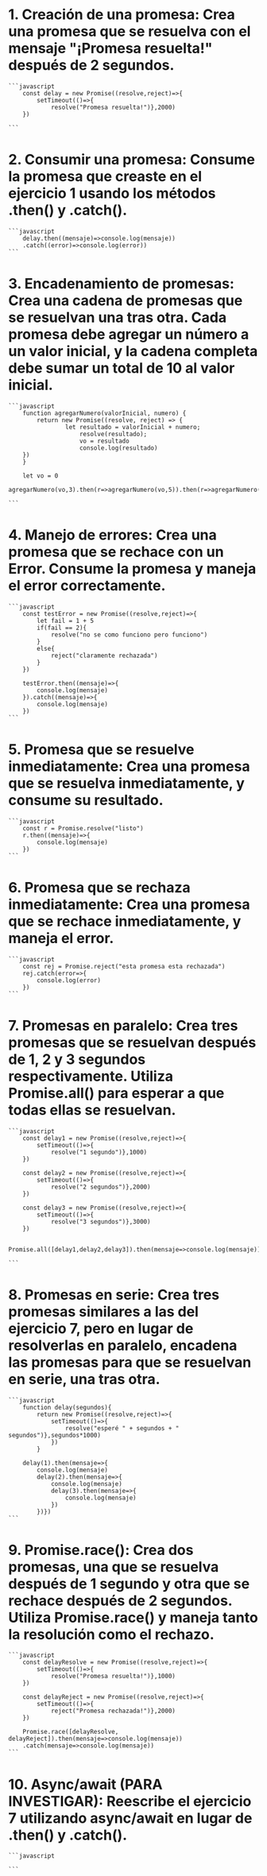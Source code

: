 # 1. Creación de una promesa: Crea una promesa que se resuelva con el mensaje "¡Promesa resuelta!" después de 2 segundos.

    ```javascript
        const delay = new Promise((resolve,reject)=>{
            setTimeout(()=>{
                resolve("Promesa resuelta!")},2000)
        })

    ```

# 2. Consumir una promesa: Consume la promesa que creaste en el ejercicio 1 usando los métodos .then() y .catch().

    ```javascript
        delay.then((mensaje)=>console.log(mensaje))
        .catch((error)=>console.log(error))
    ```

# 3. Encadenamiento de promesas: Crea una cadena de promesas que se resuelvan una tras otra. Cada promesa debe agregar un número a un valor inicial, y la cadena completa debe sumar un total de 10 al valor inicial.

    ```javascript
        function agregarNumero(valorInicial, numero) {
            return new Promise((resolve, reject) => {
                    let resultado = valorInicial + numero;
                        resolve(resultado);
                        vo = resultado
                        console.log(resultado)
        })
        }

        let vo = 0
        agregarNumero(vo,3).then(r=>agregarNumero(vo,5)).then(r=>agregarNumero(vo,2))

    ```

# 4. Manejo de errores: Crea una promesa que se rechace con un Error. Consume la promesa y maneja el error correctamente.

    ```javascript
        const testError = new Promise((resolve,reject)=>{
            let fail = 1 + 5
            if(fail == 2){
                resolve("no se como funciono pero funciono")
            }
            else{
                reject("claramente rechazada")
            }
        })

        testError.then((mensaje)=>{
            console.log(mensaje)
        }).catch((mensaje)=>{
            console.log(mensaje)
        })
    ```

# 5. Promesa que se resuelve inmediatamente: Crea una promesa que se resuelva inmediatamente, y consume su resultado.

    ```javascript
        const r = Promise.resolve("listo")
        r.then((mensaje)=>{
            console.log(mensaje)
        })
    ```

# 6. Promesa que se rechaza inmediatamente: Crea una promesa que se rechace inmediatamente, y maneja el error.

    ```javascript
        const rej = Promise.reject("esta promesa esta rechazada")
        rej.catch(error=>{
            console.log(error)
        })
    ```

# 7. Promesas en paralelo: Crea tres promesas que se resuelvan después de 1, 2 y 3 segundos respectivamente. Utiliza Promise.all() para esperar a que todas ellas se resuelvan.

    ```javascript
        const delay1 = new Promise((resolve,reject)=>{
            setTimeout(()=>{
                resolve("1 segundo")},1000)
        })

        const delay2 = new Promise((resolve,reject)=>{
            setTimeout(()=>{
                resolve("2 segundos")},2000)
        })

        const delay3 = new Promise((resolve,reject)=>{
            setTimeout(()=>{
                resolve("3 segundos")},3000)
        })

        Promise.all([delay1,delay2,delay3]).then(mensaje=>console.log(mensaje))

    ```

# 8. Promesas en serie: Crea tres promesas similares a las del ejercicio 7, pero en lugar de resolverlas en paralelo, encadena las promesas para que se resuelvan en serie, una tras otra.

    ```javascript
        function delay(segundos){
            return new Promise((resolve,reject)=>{
                setTimeout(()=>{
                    resolve("esperé " + segundos + " segundos")},segundos*1000)
                })
            }

        delay(1).then(mensaje=>{
            console.log(mensaje)
            delay(2).then(mensaje=>{
                console.log(mensaje)
                delay(3).then(mensaje=>{
                    console.log(mensaje)
                })
            })})
    ```

# 9. Promise.race(): Crea dos promesas, una que se resuelva después de 1 segundo y otra que se rechace después de 2 segundos. Utiliza Promise.race() y maneja tanto la resolución como el rechazo.

    ```javascript
        const delayResolve = new Promise((resolve,reject)=>{
            setTimeout(()=>{
                resolve("Promesa resuelta!")},1000)
        })

        const delayReject = new Promise((resolve,reject)=>{
            setTimeout(()=>{
                reject("Promesa rechazada!")},2000)
        })

        Promise.race([delayResolve, delayReject]).then(mensaje=>console.log(mensaje))
        .catch(mensaje=>console.log(mensaje))
    ```

# 10. Async/await (PARA INVESTIGAR): Reescribe el ejercicio 7 utilizando async/await en lugar de .then() y .catch().

    ```javascript

    ```
